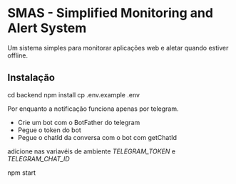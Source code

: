 # SMAS - Simplified Monitoring and Alert System

Um sistema simples para monitorar aplicações web e aletar quando estiver offline.

## Instalação

cd backend
npm install
cp .env.example .env

Por enquanto a notificação funciona apenas por telegram. 
- Crie um bot com o BotFather do telegram 
- Pegue o token do bot
- Pegue o chatId da conversa com o bot com getChatId

adicione nas variavéis de ambiente *TELEGRAM_TOKEN* e *TELEGRAM_CHAT_ID*

npm start
